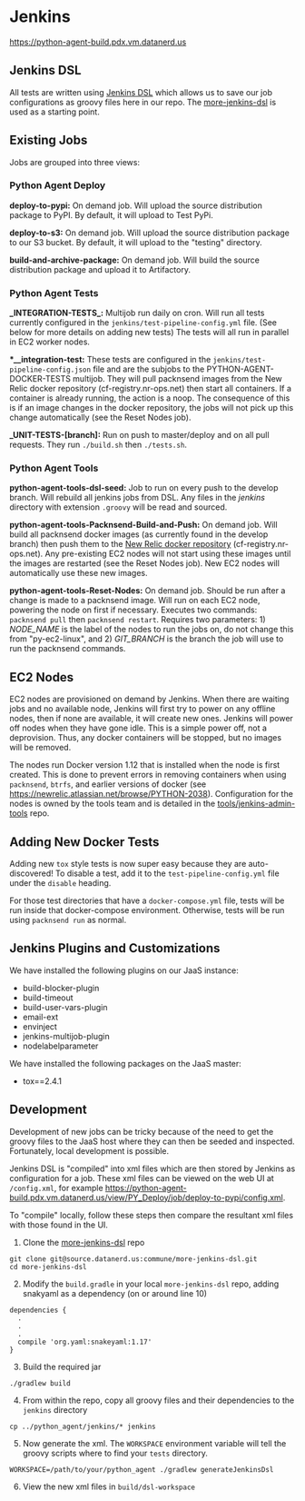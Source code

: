 # Jenkins

https://python-agent-build.pdx.vm.datanerd.us

## Jenkins DSL
All tests are written using [Jenkins DSL](https://wiki.jenkins-ci.org/display/JENKINS/Job+DSL+Plugin) which allows us to save our job configurations as groovy files here in our repo. The [more-jenkins-dsl](https://source.datanerd.us/commune/more-jenkins-dsl) is used as a starting point.

## Existing Jobs
Jobs are grouped into three views:

### Python Agent Deploy
**deploy-to-pypi:** On demand job. Will upload the source distribution package to PyPI. By default, it will upload to Test PyPi.

**deploy-to-s3:** On demand job. Will upload the source distribution package to our S3 bucket. By default, it will upload to the "testing" directory.

**build-and-archive-package:** On demand job. Will build the source distribution package and upload it to Artifactory.

### Python Agent Tests
**\_INTEGRATION-TESTS\_:** Multijob run daily on cron. Will run all tests currently configured in the `jenkins/test-pipeline-config.yml` file. (See below for more details on adding new tests) The tests will all run in parallel in EC2 worker nodes.

**\*__integration-test:** These tests are configured in the `jenkins/test-pipeline-config.json` file and are the subjobs to the PYTHON-AGENT-DOCKER-TESTS multijob. They will pull packnsend images from the New Relic docker repository (cf-registry.nr-ops.net) then start all containers. If a container is already running, the action is a noop. The consequence of this is if an image changes in the docker repository, the jobs will not pick up this change automatically (see the Reset Nodes job).

**_UNIT-TESTS-[branch]:** Run on push to master/deploy and on all pull requests. They run `./build.sh` then `./tests.sh`.

### Python Agent Tools
**python-agent-tools-dsl-seed:** Job to run on every push to the develop branch. Will rebuild all jenkins jobs from DSL. Any files in the *jenkins* directory with extension `.groovy` will be read and sourced.

**python-agent-tools-Packnsend-Build-and-Push:** On demand job. Will build all packnsend docker images (as currently found in the develop branch) then push them to the [New Relic docker repository](https://source.datanerd.us/container-fabric/docs/blob/master/users-guide/docker.md) (cf-registry.nr-ops.net). Any pre-existing EC2 nodes will not start using these images until the images are restarted (see the Reset Nodes job). New EC2 nodes will automatically use these new images.

**python-agent-tools-Reset-Nodes:** On demand job. Should be run after a change is made to a packnsend image. Will run on each EC2 node, powering the node on first if necessary. Executes two commands: `packnsend pull` then `packnsend restart`. Requires two parameters: 1) *NODE_NAME* is the label of the nodes to run the jobs on, do not change this from "py-ec2-linux", and 2) *GIT_BRANCH* is the branch the job will use to run the packnsend commands.

## EC2 Nodes
EC2 nodes are provisioned on demand by Jenkins. When there are waiting jobs and no available node, Jenkins will first try to power on any offline nodes, then if none are available, it will create new ones. Jenkins will power off nodes when they have gone idle. This is a simple power off, not a deprovision. Thus, any docker containers will be stopped, but no images will be removed.

The nodes run Docker version 1.12 that is installed when the node is first created. This is done to prevent errors in removing containers when using `packnsend`, `btrfs`, and earlier versions of docker (see https://newrelic.atlassian.net/browse/PYTHON-2038). Configuration for the nodes is owned by the tools team and is detailed in the [tools/jenkins-admin-tools](https://source.datanerd.us/tools/jenkins-admin-tools/blob/master/config/hosts/python-agent-build.pdx.vm.datanerd.us.yaml) repo.

## Adding New Docker Tests

Adding new `tox` style tests is now super easy because they are auto-discovered! To disable a test, add it to the `test-pipeline-config.yml` file under the `disable` heading.

For those test directories that have a `docker-compose.yml` file, tests will be run inside that docker-compose environment. Otherwise, tests will be run using `packnsend run` as normal.

## Jenkins Plugins and Customizations
We have installed the following plugins on our JaaS instance:
+ build-blocker-plugin
+ build-timeout
+ build-user-vars-plugin
+ email-ext
+ envinject
+ jenkins-multijob-plugin
+ nodelabelparameter

We have installed the following packages on the JaaS master:
+ tox==2.4.1

## Development

Development of new jobs can be tricky because of the need to get the groovy files to the JaaS host where they can then be seeded and inspected. Fortunately, local development is possible.

Jenkins DSL is "compiled" into xml files which are then stored by Jenkins as configuration for a job. These xml files can be viewed on the web UI at `/config.xml`, for example https://python-agent-build.pdx.vm.datanerd.us/view/PY_Deploy/job/deploy-to-pypi/config.xml.

To "compile" locally, follow these steps then compare the resultant xml files with those found in the UI.

1. Clone the [more-jenkins-dsl](https://source.datanerd.us/commune/more-jenkins-dsl) repo

  ```
  git clone git@source.datanerd.us:commune/more-jenkins-dsl.git
  cd more-jenkins-dsl
  ```

2. Modify the `build.gradle` in your local `more-jenkins-dsl` repo, adding snakyaml as a dependency (on or around line 10)

  ```
  dependencies {
    .
    .
    .
    compile 'org.yaml:snakeyaml:1.17'
  }
  ```

3. Build the required jar

  ```
  ./gradlew build
  ```

4. From within the repo, copy all groovy files and their dependencies to the `jenkins` directory

  ```
  cp ../python_agent/jenkins/* jenkins
  ```

5. Now generate the xml. The `WORKSPACE` environment variable will tell the groovy scripts where to find your `tests` directory.

  ```
  WORKSPACE=/path/to/your/python_agent ./gradlew generateJenkinsDsl
  ```

6. View the new xml files in `build/dsl-workspace`
